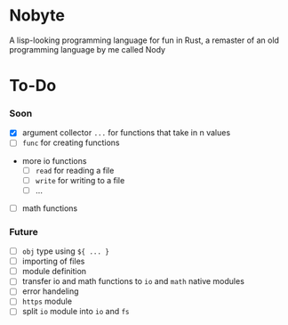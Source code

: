 # Nobyte
A lisp-looking programming language for fun in Rust, a remaster of an old programming language by me called Nody

# To-Do

### Soon
- [x] argument collector `...` for functions that take in n values
- [ ] `func` for creating functions
- more io functions
    - [ ] `read` for reading a file
    - [ ] `write` for writing to a file
    - [ ] ...
- [ ] math functions

### Future
- [ ] `obj` type using `${ ... }`
- [ ] importing of files
- [ ] module definition
- [ ] transfer io and math functions to `io` and `math` native modules
- [ ] error handeling
- [ ] `https` module
- [ ] split `io` module into `io` and `fs`